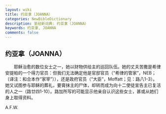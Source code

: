 ```yaml
---
layout: wiki
title: 约亚拿（JOANNA）
categories: NewBibleDictionary
description: 圣经新词典: 约亚拿（JOANNA）
keywords: 约亚拿, JOANNA
comments: false
---
```


## 约亚拿（JOANNA）

　　耶稣治愈的数位女士之一，她以财物供给主的巡回队伍。她的丈夫苦撒是希律安提帕的一个得力官员：但我们无法确定他是官邸官员（“希律的管家”，NEB；〔译注：和合本作“家宰”〕），还是政府官员（“大臣”，Moffatt；见：路八1-3）。她又试图参与耶稣的葬礼，要膏抹主的尸体，却转而成为向十二使徒宣告主已复活的人之一（路廿四1-10）。路加所写的可能显示他亲自认识这些女士，甚或从她们身上取得资料。

A.F.W.








